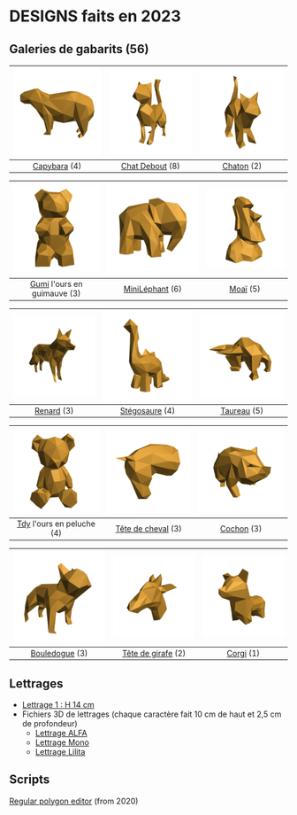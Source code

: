 # DESIGNS faits en 2023

## Galeries de gabarits (56)
| [![](https://github.com/gilboonet/designs/blob/master/2023/assets/images/miniCapybara.png)](#) | [![](https://github.com/gilboonet/designs/blob/master/2023/assets/images/miniChatDebout.png)](#) | [![](https://github.com/gilboonet/designs/blob/master/2023/assets/images/miniChaton.png)](#) |
|:--:|:--:|:--:|
|[Capybara](https://github.com/gilboonet/designs/blob/master/2023/capybara/README.md) (4)|[Chat Debout](https://github.com/gilboonet/designs/blob/master/2023/chat_debout/README.md) (8)| [Chaton](https://github.com/gilboonet/designs/blob/master/2023/chaton/README.md) (2)|

| [![](https://github.com/gilboonet/designs/blob/master/2023/assets/images/miniGumi.png)](#) | [![](https://github.com/gilboonet/designs/blob/master/2023/assets/images/miniMile.png)](#) | [![](https://github.com/gilboonet/designs/blob/master/2023/assets/images/miniMoai.png)](#) |
|:--:|:--:|:--:|
|[Gumi](https://github.com/gilboonet/designs/blob/master/2023/gumi/README.md) l'ours en guimauve (3)|[MiniLéphant](https://github.com/gilboonet/designs/blob/master/2023/mini_lephant/README.md) (6)|[Moaï](https://github.com/gilboonet/designs/blob/master/2023/moai/README.md) (5)|

| [![](https://github.com/gilboonet/designs/blob/master/2023/assets/images/miniRenard.png)](#) | [![](https://github.com/gilboonet/designs/blob/master/2023/assets/images/miniCuteDino.png)](#) | [![](https://github.com/gilboonet/designs/blob/master/2023/assets/images/miniTaureau.png)](#) |
|:--:|:--:|:--:|
|[Renard](https://github.com/gilboonet/designs/blob/master/2023/renard/README.md) (3)|[Stégosaure](https://github.com/gilboonet/designs/blob/master/2023/stegosaure/README.md) (4)|[Taureau](https://github.com/gilboonet/designs/blob/master/2023/taureau/README.md) (5)|

| [![](https://github.com/gilboonet/designs/blob/master/2023/assets/images/miniTdy.png)](#) | [![](https://github.com/gilboonet/designs/blob/master/2023/assets/images/miniTeteCheval.png)](#) | [![](https://github.com/gilboonet/designs/blob/master/2023/assets/images/miniCochon.png)](#) |
|:--:|:--:|:--:|
|[Tdy](https://github.com/gilboonet/designs/blob/master/2023/tdy/README.md) l'ours en peluche (4)|[Tête de cheval](https://github.com/gilboonet/designs/blob/master/2023/teteCheval/README.md) (3)|[Cochon](https://github.com/gilboonet/designs/blob/master/2023/Cochon/README.md) (3)|

| [![](https://github.com/gilboonet/designs/blob/master/2023/assets/images/miniBouledogue.png)](#) | [![](https://github.com/gilboonet/designs/blob/master/2023/assets/images/miniTeteGirafe.png)](#) | [![](https://github.com/gilboonet/designs/blob/master/2023/assets/images/miniCorgi.png)](#) |
|:--:|:--:|:--:|
|[Bouledogue](https://github.com/gilboonet/designs/blob/master/2023/bouledogue/README.md) (3)| [Tête de girafe](https://github.com/gilboonet/designs/blob/master/2023/TeteGirafe/README.md) (2)|[Corgi](https://github.com/gilboonet/designs/blob/master/2023/Corgi/README.md) (1)|

## Lettrages
- [Lettrage 1 : H 14 cm](https://raw.githubusercontent.com/gilboonet/designs/master/2023/lettres_et_chiffres.pdf)
- Fichiers 3D de lettrages (chaque caractère fait 10 cm de haut et 2,5 cm de profondeur)
  - [Lettrage ALFA](https://github.com/gilboonet/designs/tree/master/2023/LETTRAGES/ALFA)
  - [Lettrage Mono](https://github.com/gilboonet/designs/tree/master/2023/LETTRAGES/Mono)
  - [Lettrage Lilita](https://github.com/gilboonet/designs/tree/master/2023/LETTRAGES/Lilita)

## Scripts
[Regular polygon editor](https://openjscad.xyz#https://raw.githubusercontent.com/gilboonet/designs/master/2023/RegularPolygons.js) (from 2020)
